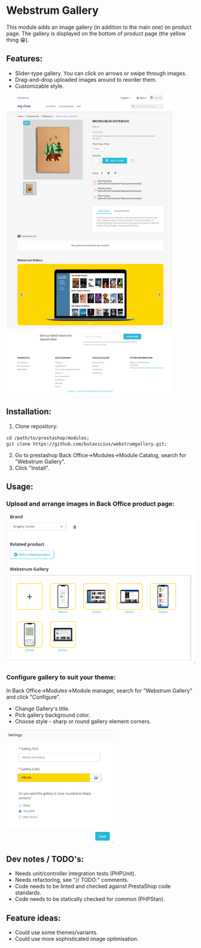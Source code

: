# Webstrum Gallery

This module adds an image gallery (in addition to the main one) on product page. The gallery is displayed on the bottom of product page (the yellow thing :grin:).

## Features:
* Slider-type gallery. You can click on arrows or swipe through images.
* Drag-and-drop uploaded images around to reorder them.
* Customizable style.

<img src="screenshots/frontend.png" height="800px" />

## Installation:
1) Clone repository:
```
cd /path/to/prestashop/modules;
git clone https://github.com/butavicius/webstrumgallery.git;
```
2) Go to prestashop Back Office->Modules->Module Catalog, search for "Webstrum Gallery". 
3) Click "Install".

## Usage:

### Upload and arrange images in Back Office product page:

<img src="screenshots/backend.png" height="400px" />

### Configure gallery to suit your theme:
In Back Office->Modules->Module manager, search for "Webstrum Gallery" and click "Configure".
* Change Gallery's title. 
* Pick gallery background color.
* Choose style - sharp or round gallery element corners. 

<img src="screenshots/configuration.png" height="300px" />

## Dev notes / TODO's:
* Needs unit/controller integration tests (PHPUnit).
* Needs refactoring, see "// TODO:" comments.
* Code needs to be linted and checked against PrestaShop code standards.
* Code needs to be statically checked for common (PHPStan).

## Feature ideas:
* Could use some themes/variants.
* Could use more sophisticated image optimisation.
